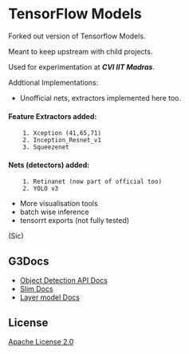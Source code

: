 # TensorFlow Models

Forked out version of Tensorflow Models. 

Meant to keep upstream with child projects.

Used for experimentation at **_CVI IIT Madras_**.

Addtional Implementations:

* Unofficial nets, extractors implemented here too. 

#### Feature Extractors added:  
        1. Xception (41,65,71)  
        2. Inception_Resnet_v1  
        3. Squeezenet  

#### Nets (detectors) added:  
        1. Retinanet (now part of official too)  
        2. YOLO v3  

* More visualisation tools 
* batch wise inference
* tensorrt exports (not fully tested)

(Sic)

## G3Docs

* [Object Detection  API Docs](object_detection/README.md)
* [Slim Docs](slim/README.md)
* [Layer model Docs](layer_models/README.md)

## License

[Apache License 2.0](LICENSE)
